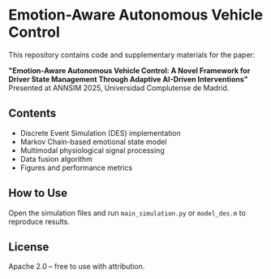 # Emotion-Aware Autonomous Vehicle Control

This repository contains code and supplementary materials for the paper:

**"Emotion-Aware Autonomous Vehicle Control: A Novel Framework for Driver State Management Through Adaptive AI-Driven Interventions"**  
Presented at ANNSIM 2025, Universidad Complutense de Madrid.

## Contents
- Discrete Event Simulation (DES) implementation
- Markov Chain-based emotional state model
- Multimodal physiological signal processing
- Data fusion algorithm
- Figures and performance metrics

## How to Use
Open the simulation files and run `main_simulation.py` or `model_des.m` to reproduce results.

## License
Apache 2.0 – free to use with attribution.
